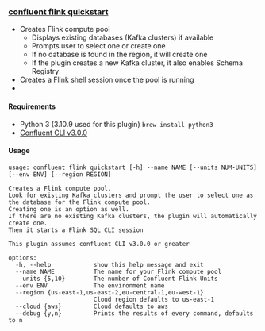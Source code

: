 ### [confluent flink quickstart](confluent-flink-quickstart.py)
- Creates Flink compute pool
    - Displays existing databases (Kafka clusters) if available
    - Prompts user to select one or create one
    - If no database is found in the region, it will create one
    - If the plugin creates a new Kafka cluster, it also enables Schema Registry
- Creates a Flink shell session once the pool is running
- 
#### Requirements
- Python 3 (3.10.9 used for this plugin)  `brew install python3`
- [Confluent CLI v3.0.0](https://docs.confluent.io/confluent-cli/current/install.html)
#### Usage
```text
usage: confluent flink quickstart [-h] --name NAME [--units NUM-UNITS] [--env ENV] [--region REGION] 

Creates a Flink compute pool.
Look for existing Kafka clusters and prompt the user to select one as the database for the Flink compute pool.
Creating one is an option as well.                                           
If there are no existing Kafka clusters, the plugin will automatically create one.
Then it starts a Flink SQL CLI session

This plugin assumes confluent CLI v3.0.0 or greater

options:
  -h, --help            show this help message and exit
  --name NAME           The name for your Flink compute pool
  --units {5,10}        The number of Confluent Flink Units
  --env ENV             The environment name
  --region {us-east-1,us-east-2,eu-central-1,eu-west-1}
                        Cloud region defaults to us-east-1
  --cloud {aws}         Cloud defaults to aws
  --debug {y,n}         Prints the results of every command, defaults to n
```
